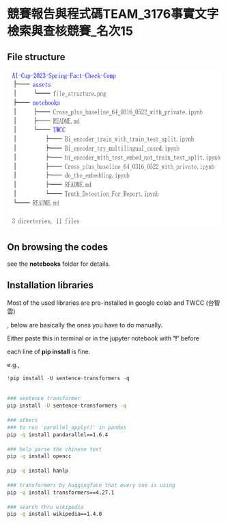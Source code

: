 # 競賽報告與程式碼TEAM_3176事實文字檢索與查核競賽_名次15

## File structure

<img src="https://raw.githubusercontent.com/Kelvinthedrugger/AI-Cup-2023-Spring-Fact-Check-Comp/master/assets/file_structure.png" width="560" height="370">

## On browsing the codes

see the **notebooks** folder for details.

## Installation libraries

Most of the used libraries are pre-installed in google colab and TWCC (台智雲)

, below are basically the ones you have to do manually.

Either paste this in terminal or in the jupyter notebook with **'!'** before

each line of **pip install** is fine.

e.g., 
```python
!pip install -U sentence-transformers -q
```

```bash

### sentence transformer
pip install -U sentence-transformers -q

### others
### to run 'parallel_apply()' in pandas
pip -q install pandarallel==1.6.4

### help parse the chinese text
pip -q install opencc

pip -q install hanlp

### transformers by huggingface that every one is using
pip -q install transformers==4.27.1

### search thru wikipedia
pip -q install wikipedia==1.4.0
```
